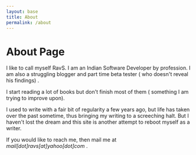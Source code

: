 ```yaml
---
layout: base
title: About
permalink: /about
---
```


# About Page

I like to call myself RavS. I am an Indian Software Developer by profession. I am also a struggling blogger and part time beta tester ( who doesn't reveal his findings) .

I start reading a lot of books but don't finish most of them ( something I am trying to improve upon).

I used to write with a fair bit of regularity a few years ago, but life has taken over the past sometime, thus bringing my writing to a screeching halt. But I haven't lost the dream and this site is another attempt to reboot myself as a writer.

If you would like to reach me, then mail me at _mail[dot]ravs[at]yahoo[dot]com_ .
